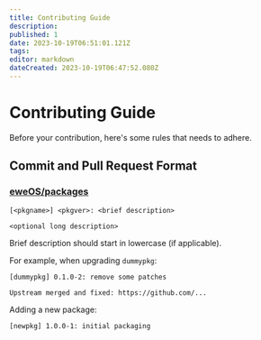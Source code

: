 ```yaml
---
title: Contributing Guide
description: 
published: 1
date: 2023-10-19T06:51:01.121Z
tags: 
editor: markdown
dateCreated: 2023-10-19T06:47:52.080Z
---
```


# Contributing Guide

Before your contribution, here's some rules that needs to adhere.

## Commit and Pull Request Format

### [eweOS/packages](https://github.com/eweOS/packages)

```
[<pkgname>] <pkgver>: <brief description>

<optional long description>
```

Brief description should start in lowercase (if applicable).

For example, when upgrading `dummypkg`:

```
[dummypkg] 0.1.0-2: remove some patches

Upstream merged and fixed: https://github.com/...
```

Adding a new package:

```
[newpkg] 1.0.0-1: initial packaging
```